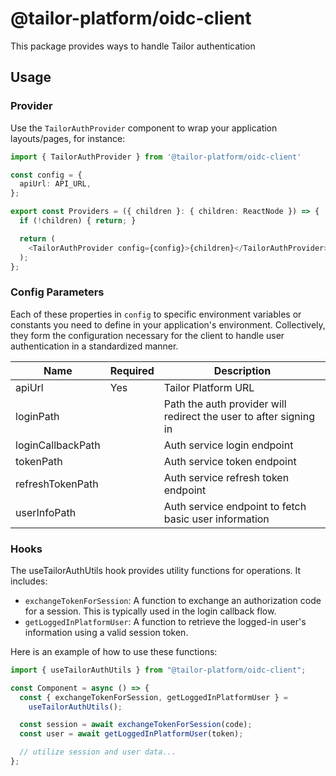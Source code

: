 # @tailor-platform/oidc-client

This package provides ways to handle Tailor authentication

## Usage

### Provider

Use the `TailorAuthProvider` component to wrap your application layouts/pages, for instance:

```ts
import { TailorAuthProvider } from '@tailor-platform/oidc-client'

const config = {
  apiUrl: API_URL,
};

export const Providers = ({ children }: { children: ReactNode }) => {
  if (!children) { return; }

  return (
    <TailorAuthProvider config={config}>{children}</TailorAuthProvider>
  );
};
```

### Config Parameters

Each of these properties in `config` to specific environment variables or constants you need to define in your application's environment. Collectively, they form the configuration necessary for the client to handle user authentication in a standardized manner.

| Name              | Required | Description                                                       |
| ----------------- | -------- | ----------------------------------------------------------------- |
| apiUrl            | Yes      | Tailor Platform URL                                               |
| loginPath         |          | Path the auth provider will redirect the user to after signing in |
| loginCallbackPath |          | Auth service login endpoint                                       |
| tokenPath         |          | Auth service token endpoint                                       |
| refreshTokenPath  |          | Auth service refresh token endpoint                               |
| userInfoPath      |          | Auth service endpoint to fetch basic user information             |

### Hooks

The useTailorAuthUtils hook provides utility functions for operations. It includes:

- `exchangeTokenForSession`: A function to exchange an authorization code for a session. This is typically used in the login callback flow.
- `getLoggedInPlatformUser`: A function to retrieve the logged-in user's information using a valid session token.

Here is an example of how to use these functions:

```ts
import { useTailorAuthUtils } from "@tailor-platform/oidc-client";

const Component = async () => {
  const { exchangeTokenForSession, getLoggedInPlatformUser } =
    useTailorAuthUtils();

  const session = await exchangeTokenForSession(code);
  const user = await getLoggedInPlatformUser(token);

  // utilize session and user data...
};
```
